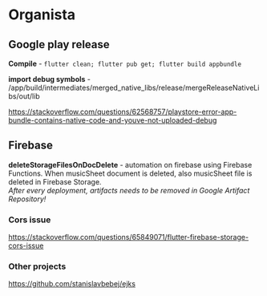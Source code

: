 # Organista

## Google play release

**Compile** - `flutter clean; flutter pub get; flutter build appbundle`

**import debug symbols** - 
/app/build/intermediates/merged_native_libs/release/mergeReleaseNativeLibs/out/lib

https://stackoverflow.com/questions/62568757/playstore-error-app-bundle-contains-native-code-and-youve-not-uploaded-debug

## Firebase

**deleteStorageFilesOnDocDelete** - automation on firebase using Firebase Functions. When musicSheet document is deleted, also musicSheet file is deleted in Firebase Storage.  
*After every deployment, artifacts needs to be removed in Google Artifact Repository!*

### Cors issue
https://stackoverflow.com/questions/65849071/flutter-firebase-storage-cors-issue

### Other projects
https://github.com/stanislavbebej/ejks